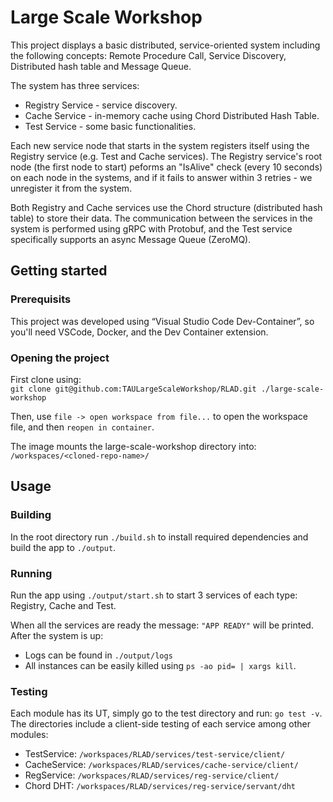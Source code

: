 # Large Scale Workshop

This project displays a basic distributed, service-oriented system including the following concepts: Remote Procedure Call, Service Discovery, Distributed hash table and Message Queue.

The system has three services:
- Registry Service - service discovery.
- Cache Service - in-memory cache using Chord Distributed Hash Table.
- Test Service - some basic functionalities.

Each new service node that starts in the system registers itself using the Registry service (e.g. Test and Cache services). The Registry service's root node (the first node to start) peforms an "IsAlive" check (every 10 seconds) on each node in the systems, and if it fails to answer within 3 retries - we unregister it from the system.

Both Registry and Cache services use the Chord structure (distributed hash table) to store their data. The communication between the services in the system is performed using gRPC with Protobuf, and the Test service specifically supports an async Message Queue (ZeroMQ).


## Getting started

### Prerequisits
This project was developed using “Visual Studio Code Dev-Container”, so you'll need VSCode, Docker, and the Dev Container extension.

### Opening the project
First clone using:\
```git clone git@github.com:TAULargeScaleWorkshop/RLAD.git ./large-scale-workshop```

Then, use `file -> open workspace from file...` to open the workspace file, and then `reopen in container`.

The image mounts the large-scale-workshop directory into: `/workspaces/<cloned-repo-name>/`

## Usage

### Building
In the root directory run `./build.sh` to install required dependencies and build the app to `./output`.

### Running
Run the app using `./output/start.sh` to start 3 services of each type: Registry, Cache and Test. 

When all the services are ready the message: `"APP READY"` will be printed. After the system is up:
- Logs can be found in `./output/logs`
- All instances can be easily killed using `ps -ao pid= | xargs kill`.

### Testing
Each module has its UT, simply go to the test directory and run: `go test -v`. The directories include a client-side testing of each service among other modules:
- TestService: `/workspaces/RLAD/services/test-service/client/`
- CacheService: `/workspaces/RLAD/services/cache-service/client/`
- RegService: `/workspaces/RLAD/services/reg-service/client/`
- Chord DHT: `/workspaces/RLAD/services/reg-service/servant/dht`
